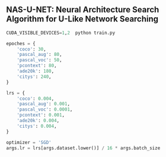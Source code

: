 ## NAS-U-NET: Neural Architecture Search Algorithm for U-Like Network Searching

```python
CUDA_VISIBLE_DEVICES=1,2  python train.py
```

```python
epoches = {
    'coco': 30,
    'pascal_aug': 80,
    'pascal_voc': 50,
    'pcontext': 80,
    'ade20k': 180,
    'citys': 240,
}

lrs = {
    'coco': 0.004,
    'pascal_aug': 0.001,
    'pascal_voc': 0.0001,
    'pcontext': 0.001,
    'ade20k': 0.004,
    'citys': 0.004,
}

optimizer = 'SGD'
args.lr = lrs[args.dataset.lower()] / 16 * args.batch_size

```



